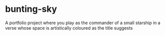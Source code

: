 # bunting-sky
A portfolio project where you play as the commander of a small starship in a verse whose space is artistically coloured as the title suggests
